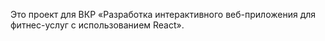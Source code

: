 Это проект для ВКР «Разработка интерактивного веб-приложения для фитнес-услуг с использованием React».